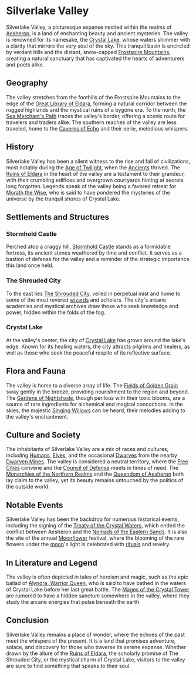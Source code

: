 # Silverlake Valley

Silverlake Valley, a picturesque expanse nestled within the realms of [Aesheron](Aesheron.md), is a land of enchanting beauty and ancient mysteries. The valley is renowned for its namesake, the [Crystal Lake](Crystal%20Lake.md), whose waters shimmer with a clarity that mirrors the very soul of the sky. This tranquil basin is encircled by verdant hills and the distant, snow-capped [Frostspire Mountains](Frostspire%20Mountains.md), creating a natural sanctuary that has captivated the hearts of adventurers and poets alike.

## Geography

The valley stretches from the foothills of the Frostspire Mountains to the edge of the [Great Library of Eldara](Great%20Library%20of%20Eldara.md), forming a natural corridor between the rugged highlands and the mystical ruins of a bygone era. To the north, the [Sea Merchant's Path](Sea%20Merchant's%20Path.md) traces the valley's border, offering a scenic route for travelers and traders alike. The southern reaches of the valley are less traveled, home to the [Caverns of Echo](Caverns%20of%20Echo.md) and their eerie, melodious whispers.

## History

Silverlake Valley has been a silent witness to the rise and fall of civilizations, most notably during the [Age of Twilight](Age%20of%20Twilight.md), when the [Ancients](Ancients.md) thrived. The [Ruins of Eldara](Ruins%20of%20Eldara.md) in the heart of the valley are a testament to their grandeur, with their crumbling edifices and overgrown courtyards hinting at secrets long forgotten. Legends speak of the valley being a favored retreat for [Morath the Wise](Morath%20the%20Wise.md), who is said to have pondered the mysteries of the universe by the tranquil shores of Crystal Lake.

## Settlements and Structures

### Stormhold Castle
Perched atop a craggy hill, [Stormhold Castle](Stormhold%20Castle.md) stands as a formidable fortress, its ancient stones weathered by time and conflict. It serves as a bastion of defense for the valley and a reminder of the strategic importance this land once held.

### The Shrouded City
To the east lies [The Shrouded City](The%20Shrouded%20City.md), veiled in perpetual mist and home to some of the most revered [wizards](wizards.md) and scholars. The city's arcane academies and mystical archives draw those who seek knowledge and power, hidden within the folds of the fog.

### Crystal Lake
At the valley's center, the city of [Crystal Lake](Crystal%20Lake.md) has grown around the lake's edge. Known for its healing waters, the city attracts pilgrims and healers, as well as those who seek the peaceful respite of its reflective surface.

## Flora and Fauna

The valley is home to a diverse array of life. The [Fields of Golden Grain](Fields%20of%20Golden%20Grain.md) sway gently in the breeze, providing nourishment to the region and beyond. The [Gardens of Nightshade](Gardens%20of%20Nightshade.md), though perilous with their toxic blooms, are a source of rare ingredients for alchemical and magical concoctions. In the skies, the majestic [Singing Willows](Singing%20Willows.md) can be heard, their melodies adding to the valley's enchantment.

## Culture and Society

The inhabitants of Silverlake Valley are a mix of races and cultures, including [Humans](Humans.md), [Elves](Elves.md), and the occasional [Dwarves](Dwarves.md) from the nearby [Dwarven Mines](Dwarven%20Mines.md). The valley is considered a neutral territory, where the [Free Cities](Free%20Cities.md) convene and the [Council of Defense](Council%20of%20Defense.md) meets in times of need. The [Monarchies of the Northern Realms](Monarchies%20of%20the%20Northern%20Realms.md) and the [Queendom of Aesheron](Queendom%20of%20Aesheron.md) both lay claim to the valley, yet its beauty remains untouched by the politics of the outside world.

## Notable Events

Silverlake Valley has been the backdrop for numerous historical events, including the signing of the [Treaty of the Crystal Waters](Treaty%20of%20the%20Crystal%20Waters.md), which ended the conflict between Aesheron and the [Nomads of the Eastern Sands](Nomads%20of%20the%20Eastern%20Sands.md). It is also the site of the annual [Moonflower](Moonflower.md) festival, where the blooming of the rare flowers under the [moon](moon.md)'s light is celebrated with [rituals](rituals.md) and revelry.

## In Literature and Legend

The valley is often depicted in tales of heroism and magic, such as the epic ballad of [Alyndra, Warrior Queen](Alyndra%2C%20Warrior%20Queen.md), who is said to have bathed in the waters of Crystal Lake before her last great battle. The [Mages of the Crystal Tower](Mages%20of%20the%20Crystal%20Tower.md) are rumored to have a hidden sanctum somewhere in the valley, where they study the arcane energies that pulse beneath the earth.

## Conclusion

Silverlake Valley remains a place of wonder, where the echoes of the past meet the whispers of the present. It is a land that promises adventure, solace, and discovery for those who traverse its serene expanse. Whether drawn by the allure of the [Ruins of Eldara](Ruins%20of%20Eldara.md), the scholarly promise of The Shrouded City, or the mystical charm of Crystal Lake, visitors to the valley are sure to find something that speaks to their soul.